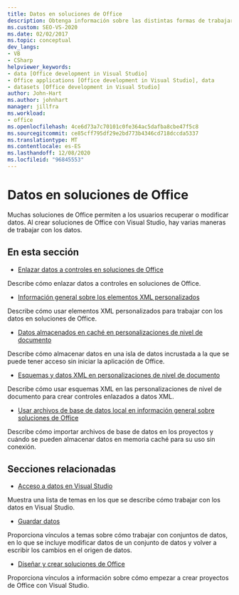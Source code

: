 ```yaml
---
title: Datos en soluciones de Office
description: Obtenga información sobre las distintas formas de trabajar con datos cuando cree soluciones de Microsoft Office mediante Visual Studio.
ms.custom: SEO-VS-2020
ms.date: 02/02/2017
ms.topic: conceptual
dev_langs:
- VB
- CSharp
helpviewer_keywords:
- data [Office development in Visual Studio]
- Office applications [Office development in Visual Studio], data
- datasets [Office development in Visual Studio]
author: John-Hart
ms.author: johnhart
manager: jillfra
ms.workload:
- office
ms.openlocfilehash: 4ce6d73a7c70101c0fe364ac5dafba8cbe47f5c8
ms.sourcegitcommit: ce85cff795df29e2bd773b4346cd718dccda5337
ms.translationtype: MT
ms.contentlocale: es-ES
ms.lasthandoff: 12/08/2020
ms.locfileid: "96845553"
---
```

# <a name="data-in-office-solutions"></a>Datos en soluciones de Office
  Muchas soluciones de Office permiten a los usuarios recuperar o modificar datos. Al crear soluciones de Office con Visual Studio, hay varias maneras de trabajar con los datos.

## <a name="in-this-section"></a>En esta sección
- [Enlazar datos a controles en soluciones de Office](../vsto/binding-data-to-controls-in-office-solutions.md)

 Describe cómo enlazar datos a controles en soluciones de Office.

- [Información general sobre los elementos XML personalizados](../vsto/custom-xml-parts-overview.md)

 Describe cómo usar elementos XML personalizados para trabajar con los datos en soluciones de Office.

- [Datos almacenados en caché en personalizaciones de nivel de documento](../vsto/cached-data-in-document-level-customizations.md)

 Describe cómo almacenar datos en una isla de datos incrustada a la que se puede tener acceso sin iniciar la aplicación de Office.

- [Esquemas y datos XML en personalizaciones de nivel de documento](../vsto/xml-schemas-and-data-in-document-level-customizations.md)

 Describe cómo usar esquemas XML en las personalizaciones de nivel de documento para crear controles enlazados a datos XML.

- [Usar archivos de base de datos local en información general sobre soluciones de Office](../vsto/using-local-database-files-in-office-solutions-overview.md)

 Describe cómo importar archivos de base de datos en los proyectos y cuándo se pueden almacenar datos en memoria caché para su uso sin conexión.

## <a name="related-sections"></a>Secciones relacionadas
- [Acceso a datos en Visual Studio](../data-tools/accessing-data-in-visual-studio.md)

 Muestra una lista de temas en los que se describe cómo trabajar con los datos en Visual Studio.

- [Guardar datos](../data-tools/save-data-back-to-the-database.md)

 Proporciona vínculos a temas sobre cómo trabajar con conjuntos de datos, en lo que se incluye modificar datos de un conjunto de datos y volver a escribir los cambios en el origen de datos.

- [Diseñar y crear soluciones de Office](../vsto/designing-and-creating-office-solutions.md)

 Proporciona vínculos a información sobre cómo empezar a crear proyectos de Office con Visual Studio.
